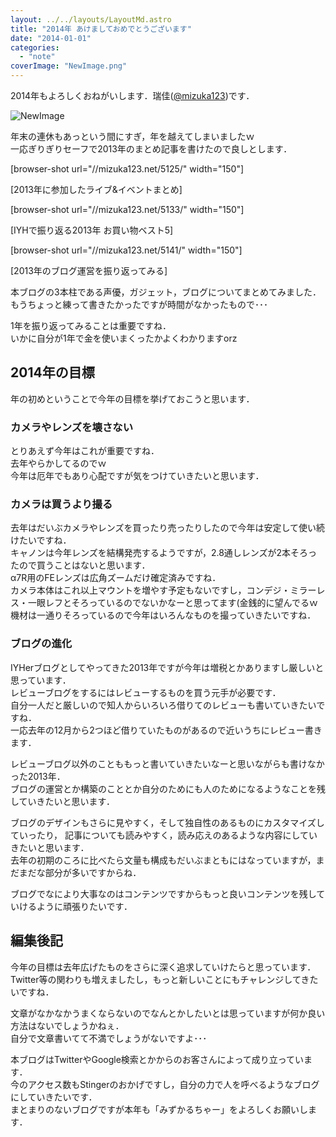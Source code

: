 ```yaml
---
layout: ../../layouts/LayoutMd.astro
title: "2014年 あけましておめでとうございます"
date: "2014-01-01"
categories: 
  - "note"
coverImage: "NewImage.png"
---
```


2014年もよろしくおねがいします．瑞佳([@mizuka123](https://twitter.com/mizuka123))です．

![NewImage](/archive/images/NewImage.png "NewImage.png")

年末の連休もあっという間にすぎ，年を越えてしまいましたｗ  
一応ぎりぎりセーフで2013年のまとめ記事を書けたので良しとします．

\[browser-shot url="//mizuka123.net/5125/" width="150"\]

[2013年に参加したライブ&イベントまとめ]

\[browser-shot url="//mizuka123.net/5133/" width="150"\]

[IYHで振り返る2013年 お買い物ベスト5]

\[browser-shot url="//mizuka123.net/5141/" width="150"\]

[2013年のブログ運営を振り返ってみる]

本ブログの3本柱である声優，ガジェット，ブログについてまとめてみました．  
もうちょっと練って書きたかったですが時間がなかったもので･･･

1年を振り返ってみることは重要ですね．  
いかに自分が1年で金を使いまくったかよくわかりますorz

## 2014年の目標

年の初めということで今年の目標を挙げておこうと思います．

### カメラやレンズを壊さない

とりあえず今年はこれが重要ですね．  
去年やらかしてるのでｗ  
今年は厄年でもあり心配ですが気をつけていきたいと思います．

### カメラは買うより撮る

去年はだいぶカメラやレンズを買ったり売ったりしたので今年は安定して使い続けたいですね．  
キャノンは今年レンズを結構発売するようですが，2.8通しレンズが2本そろったので買うことはないと思います．  
α7R用のFEレンズは広角ズームだけ確定済みですね．  
カメラ本体はこれ以上マウントを増やす予定もないですし，コンデジ・ミラーレス・一眼レフとそろっているのでないかなーと思ってます(金銭的に望んでるｗ  
機材は一通りそろっているので今年はいろんなものを撮っていきたいですね．

### ブログの進化

IYHerブログとしてやってきた2013年ですが今年は増税とかありますし厳しいと思っています．  
レビューブログをするにはレビューするものを買う元手が必要です．  
自分一人だと厳しいので知人からいろいろ借りてのレビューも書いていきたいですね．  
一応去年の12月から2つほど借りていたものがあるので近いうちにレビュー書きます．

レビューブログ以外のことももっと書いていきたいなーと思いながらも書けなかった2013年．  
ブログの運営とか構築のこととか自分のためにも人のためになるようなことを残していきたいと思います．

ブログのデザインもさらに見やすく，そして独自性のあるものにカスタマイズしていったり， 記事についても読みやすく，読み応えのあるような内容にしていきたいと思います．  
去年の初期のころに比べたら文量も構成もだいぶまともにはなっていますが，まだまだな部分が多いですからね．

ブログでなにより大事なのはコンテンツですからもっと良いコンテンツを残していけるように頑張りたいです．

## 編集後記

今年の目標は去年広げたものをさらに深く追求していけたらと思っています．  
Twitter等の関わりも増えましたし，もっと新しいことにもチャレンジしてきたいですね．

文章がなかなかうまくならないのでなんとかしたいとは思っていますが何か良い方法はないでしょうかねぇ．  
自分で文章書いてて不満でしょうがないですよ･･･

本ブログはTwitterやGoogle検索とかからのお客さんによって成り立っています．  
今のアクセス数もStingerのおかげですし，自分の力で人を呼べるようなブログにしていきたいです．   
まとまりのないブログですが本年も「みずかるちゃー」をよろしくお願いします．
